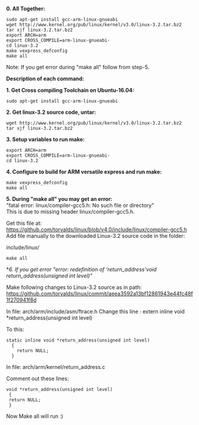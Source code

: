 **0. All Together:**

    sudo apt-get install gcc-arm-linux-gnueabi   
    wget http://www.kernel.org/pub/linux/kernel/v3.0/linux-3.2.tar.bz2  
    tar xjf linux-3.2.tar.bz2  
    export ARCH=arm  
    export CROSS_COMPILE=arm-linux-gnueabi-  
    cd linux-3.2  
    make vexpress_defconfig  
    make all  

Note: If you get error during "make all" follow from step-5.

**Description of each command:**

**1. Get Cross compiling Toolchain on Ubuntu-16.04:**  
    
    sudo apt-get install gcc-arm-linux-gnueabi

**2. Get linux-3.2 source code, untar:**  
    
    wget http://www.kernel.org/pub/linux/kernel/v3.0/linux-3.2.tar.bz2
    tar xjf linux-3.2.tar.bz2

**3. Setup variables to run make:**  
    
    export ARCH=arm
    export CROSS_COMPILE=arm-linux-gnueabi-
    cd linux-3.2

**4. Configure to build for ARM versatile express and run make:**  
    
    make vexpress_defconfig
    make all

**5. During "make all" you may get an error:**  
 "fatal error: linux/compiler-gcc5.h: No such file or directory"  
 This is due to missing header linux/compiler-gcc5.h.  

 Get this file at:  https://github.com/torvalds/linux/blob/v4.0/include/linux/compiler-gcc5.h  
 Add file manually to the downloaded Linux-3.2 source code in the folder:   

 include/linux/  
    
    make all 
 
 **6. If you get error "error: redefinition of ‘return_address’void *return_address(unsigned int level)"**    

 Make following changes to Linux-3.2 source as in path: https://github.com/torvalds/linux/commit/aeea3592a13bf12861943e44fc48f1f270941f8d  
 
 In file: arch/arm/include/asm/ftrace.h 
 Change this line : 
     extern inline void *return_address(unsigned int level)
 
  To this: 
    
    static inline void *return_address(unsigned int level)
      {
  	    return NULL;
      }

 In file:  arch/arm/kernel/return_address.c 

  Comment out these lines:

    void *return_address(unsigned int level)
     {
   	 return NULL;
     }

Now Make all will run :)
